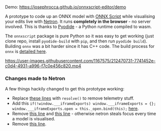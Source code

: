 Demo: https://josephrocca.github.io/onnxscript-editor/demo

A prototype to code up an ONNX model with [ONNX Script](https://github.com/microsoft/onnx-script) while visualising your edits live with [Netron](https://github.com/lutzroeder/netron). It runs **completely in the browser** - no server involved. This is thanks to [Pyodide](https://github.com/pyodide/pyodide/) - a Python runtime compiled to wasm.

The `onnxscript` package is pure Python so it was easy to get working (just clone repo, install `pyodide-build` with `pip`, and then run `pyodide build`). Building `onnx` was a bit harder since it has C++ code. The build process for `onnx` is [detailed here](https://github.com/josephrocca/onnx-pyodide).



https://user-images.githubusercontent.com/1167575/212470731-7741452e-c0d4-4931-a996-f7c0e456c820.mp4



### Changes made to Netron

A few things hackily changed to get this prototype working:

* Replace [these lines](https://github.com/lutzroeder/netron/blob/v6.4.0/source/index.js#L79-L193) with `resolve()` to remove telemetry stuff.
* Add this `if(!window.___iframeExports) window.___iframeExports = {}; window.___iframeExports.open = this._open.bind(this);` [here](https://github.com/lutzroeder/netron/blob/v6.4.0/source/index.js#L281).
* Remove [this line](https://github.com/lutzroeder/netron/blob/v6.4.0/source/view.js#L289) and [this line](https://github.com/lutzroeder/netron/blob/v6.4.0/source/dialog.js#L65) - otherwise netron steals focus every time a model is visualised.
* Remove [this line](https://github.com/lutzroeder/netron/blob/v6.4.0/source/index.js#L11).
